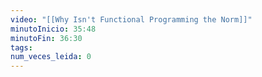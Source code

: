 ```yaml
---
video: "[[Why Isn't Functional Programming the Norm]]"
minutoInicio: 35:48
minutoFin: 36:30
tags: 
num_veces_leida: 0
---
```

